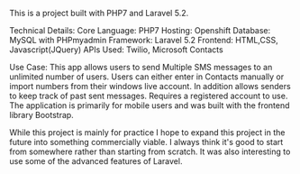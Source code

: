 This is a project built with PHP7 and Laravel 5.2. 

Technical Details:
Core Language: PHP7
Hosting: Openshift
Database: MySQL with PHPmyadmin
Framework: Laravel 5.2 
Frontend: HTML,CSS, Javascript(JQuery)
APIs Used: Twilio, Microsoft Contacts

Use Case: This app allows users to send Multiple SMS messages to an unlimited number of users. Users can either enter in Contacts manually or import numbers from their windows live account. In addition allows senders to keep track of past sent messages. Requires a registered account to use. The application is primarily for mobile users and was built with the frontend library Bootstrap.

While this project is mainly for practice I hope to expand this project in the future into something commercially viable. I always think it's good to start from somewhere rather than starting from scratch. It was also interesting to use some of the advanced features of Laravel.
